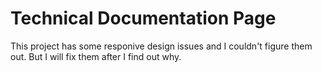 # Technical Documentation Page

This project has some responive design issues and I couldn't figure them out. But I will fix them after I find out why.

